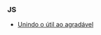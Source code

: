### JS
 - [Unindo o útil ao agradável](https://medium.com/@matt_netto/unindo-o-%C3%BAtil-ao-agrad%C3%A1vel-7187db00185d)
